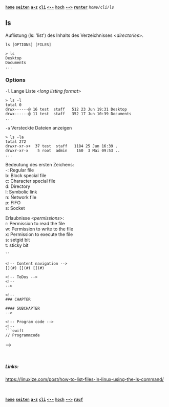 <!-- Navigation top -->
[__`home`__][home] [__`seiten`__][seiten] [__`a-z`__][content] [__`cli`__][content2] [__`<--`__][left] [__`hoch`__][up] [__`-->`__][right] [__`runter`__][bottom] _`home/cli/ls`_

<!-- Navigation links -->
[home]:     ./home
[seiten]:   ./home-pages
[content]:  ./home-az
[content2]: ./cli-az
[left]:     ./cli-befehl-xxx
[up]:       ./home-cli
[right]:    ./cli-befehl-xxx
[top]:      #
[bottom]:   #links

<!-- CONTENT START ############################################## -->

## ls
Auflistung (ls: 'list') des Inhalts des Verzeichnisses <_directories_>. 

```console
ls [OPTIONS] [FILES]
```

```console
> ls
Desktop
Documents
...
```

### Options
`-l` Lange Liste <_long listing format_>

```console
> ls -l
total 0
drwx------@ 16 test  staff   512 23 Jun 19:31 Desktop
drwx------@ 11 test  staff   352 17 Jun 10:39 Documents
...
```

`-a` Versteckte Dateien anzeigen

```console
> ls -la
total 272
drwxr-xr-x+  37 test  staff   1184 25 Jun 16:39 .
drwxr-xr-x    5 root  admin    160  3 Mai 09:53 ..
...
```

Bedeutung des ersten Zeichens:   
-: Regular file  
b: Block special file   
c: Character special file  
d: Directory   
l: Symbolic link  
n: Network file  
p: FIFO   
s: Socket    

Erlaubnisse <_permissions_>:   
r: Permission to read the file  
w: Permission to write to the file   
x: Permission to execute the file   
s: setgid bit   
t: sticky bit   

```
``

<!-- Content navigation -->
[](#) [](#) [](#)

<!-- ToDos -->
<!-- 
-->

<!--
### CHAPTER

#### SUBCHAPTER
-->

<!-- Program code -->
<!--
```swift
// Programmcode
```
-->

<!-- CONTENT END ############################################## -->

<!-- Comment [__`rauf`__][top] [__`runter`__][bottom] -->

<!-- Links --> <br>
##### Links:
<!--   
[`doku`](, "Apple Dokumentation")
[`buch`](, "Swift.org Buch")
[`"TEXT"`](LINK) _<sub>`by AUTHOR, YEAR`</sub>_
-->
https://linuxize.com/post/how-to-list-files-in-linux-using-the-ls-command/

<!---
##### Videos:
[`"TEXT"`](LINK) _<sub>`by AUTHOR, YEAR, Xmin`</sub>_
--->

<!-- Navigation bottom --> <br>
<!-- ###### <sub>_</sub> Ersatz Sprungmarke, wenn keine Links -->
[__`home`__][home] [__`seiten`__][seiten] [__`a-z`__][content] [__`cli`__][content2] [__`<--`__][left] [__`hoch`__][up] [__`-->`__][right] [__`rauf`__][top]
